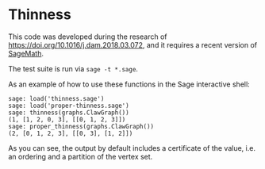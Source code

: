 # Thinness

This code was developed during the research of https://doi.org/10.1016/j.dam.2018.03.072, and it requires a recent version of [SageMath](https://www.sagemath.org/).

The test suite is run via `sage -t *.sage`.

As an example of how to use these functions in the Sage interactive shell:

```
sage: load('thinness.sage')
sage: load('proper-thinness.sage')
sage: thinness(graphs.ClawGraph())
(1, [1, 2, 0, 3], [[0, 1, 2, 3]])
sage: proper_thinness(graphs.ClawGraph())
(2, [0, 1, 2, 3], [[0, 3], [1, 2]])
```
As you can see, the output by default includes a certificate of the value, i.e. an ordering and a partition of the vertex set.
